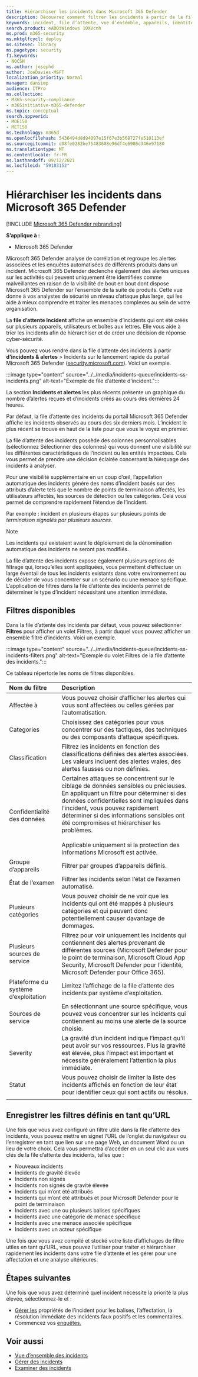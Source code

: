 ```yaml
---
title: Hiérarchiser les incidents dans Microsoft 365 Defender
description: Découvrez comment filtrer les incidents à partir de la file d’attente d’incidents dans Microsoft 365 Defender
keywords: incident, file d’attente, vue d’ensemble, appareils, identités, utilisateurs, boîte aux lettres, courrier électronique, incidents, analyse, réponse
search.product: eADQiWindows 10XVcnh
ms.prod: m365-security
ms.mktglfcycl: deploy
ms.sitesec: library
ms.pagetype: security
f1.keywords:
- NOCSH
ms.author: josephd
author: JoeDavies-MSFT
localization_priority: Normal
manager: dansimp
audience: ITPro
ms.collection:
- M365-security-compliance
- m365initiative-m365-defender
ms.topic: conceptual
search.appverid:
- MOE150
- MET150
ms.technology: m365d
ms.openlocfilehash: 5436494d8d94097e15f67e3b568727fe510113ef
ms.sourcegitcommit: d08fe0282be75483608e96df4e6986d346e97180
ms.translationtype: MT
ms.contentlocale: fr-FR
ms.lasthandoff: 09/12/2021
ms.locfileid: "59183152"
---
```

# <a name="prioritize-incidents-in-microsoft-365-defender"></a>Hiérarchiser les incidents dans Microsoft 365 Defender

[!INCLUDE [Microsoft 365 Defender rebranding](../includes/microsoft-defender.md)]

**S’applique à :**
- Microsoft 365 Defender

Microsoft 365 Defender analyse de corrélation et regroupe les alertes associées et les enquêtes automatisées de différents produits dans un incident. Microsoft 365 Defender déclenche également des alertes uniques sur les activités qui peuvent uniquement être identifiées comme malveillantes en raison de la visibilité de bout en bout dont dispose Microsoft 365 Defender sur l’ensemble de la suite de produits. Cette vue donne à vos analystes de sécurité un niveau d’attaque plus large, qui les aide à mieux comprendre et traiter les menaces complexes au sein de votre organisation.

La **file d’attente Incident** affiche un ensemble d’incidents qui ont été créés sur plusieurs appareils, utilisateurs et boîtes aux lettres. Elle vous aide à trier les incidents afin de hiérarchiser et de créer une décision de réponse cyber-sécurité. 

Vous pouvez vous rendre dans la file d’attente des incidents à partir **d’incidents & alertes** > Incidents sur le lancement rapide du portail Microsoft 365 Defender ([security.microsoft.com](https://security.microsoft.com)). Voici un exemple.

:::image type="content" source="../../media/incidents-queue/incidents-ss-incidents.png" alt-text="Exemple de file d’attente d’incident.":::

La section **Incidents et alertes** les plus récents présente un graphique du nombre d’alertes reçues et d’incidents créés au cours des dernières 24 heures.

Par défaut, la file d’attente des incidents du portail Microsoft 365 Defender affiche les incidents observés au cours des six derniers mois. L’incident le plus récent se trouve en haut de la liste pour que vous le voyez en premier.

La file d’attente des incidents possède des colonnes personnalisables (sélectionnez Sélectionner des colonnes) qui vous donnent une visibilité sur les différentes caractéristiques de l’incident ou les entités impactées. Cela vous permet de prendre une décision éclairée concernant la hiérquage des incidents à analyser.

Pour une visibilité supplémentaire en un coup d’œil, l’appellation automatique des incidents génère des noms d’incident basés sur des attributs d’alerte tels que le nombre de points de terminaison affectés, les utilisateurs affectés, les sources de détection ou les catégories. Cela vous permet de comprendre rapidement l’étendue de l’incident.

Par exemple : incident en plusieurs étapes sur plusieurs points de *terminaison signalés par plusieurs sources.*

> [!NOTE]
> Les incidents qui existaient avant le déploiement de la dénomination automatique des incidents ne seront pas modifiés.

La file d’attente des incidents expose également plusieurs options de filtrage qui, lorsqu’elles sont appliquées, vous permettent d’effectuer un large éventail de tous les incidents existants dans votre environnement ou de décider de vous concentrer sur un scénario ou une menace spécifique. L’application de filtres dans la file d’attente des incidents permet de déterminer le type d’incident nécessitant une attention immédiate. 

## <a name="available-filters"></a>Filtres disponibles

Dans la file d’attente des incidents par défaut, vous pouvez sélectionner **Filtres** pour afficher un volet Filtres, à partir duquel vous pouvez afficher un ensemble filtré d’incidents. Voici un exemple.

:::image type="content" source="../../media/incidents-queue/incidents-ss-incidents-filters.png" alt-text="Exemple du volet Filtres de la file d’attente des incidents.":::

Ce tableau répertorie les noms de filtres disponibles.

| Nom du filtre | Description |
|:-------|:-----|
| Affectée à | Vous pouvez choisir d’afficher les alertes qui vous sont affectées ou celles gérées par l’automatisation. |
| Categories | Choisissez des catégories pour vous concentrer sur des tactiques, des techniques ou des composants d’attaque spécifiques. |
| Classification | Filtrez les incidents en fonction des classifications définies des alertes associées. Les valeurs incluent des alertes vraies, des alertes fausses ou non définies. |
| Confidentialité des données | Certaines attaques se concentrent sur le ciblage de données sensibles ou précieuses. En appliquant un filtre pour déterminer si des données confidentielles sont impliquées dans l’incident, vous pouvez rapidement déterminer si des informations sensibles ont été compromises et hiérarchiser les problèmes. <br><br> Applicable uniquement si la protection des informations Microsoft est activée.|
| Groupe d’appareils | Filtrer par groupes d’appareils définis. |
| État de l’examen | Filtrer les incidents selon l’état de l’examen automatisé.  |
| Plusieurs catégories | Vous pouvez choisir de ne voir que les incidents qui ont été mappés à plusieurs catégories et qui peuvent donc potentiellement causer davantage de dommages. |
| Plusieurs sources de service  | Filtrez pour voir uniquement les incidents qui contiennent des alertes provenant de différentes sources (Microsoft Defender pour le point de terminaison, Microsoft Cloud App Security, Microsoft Defender pour l’identité, Microsoft Defender pour Office 365). |
| Plateforme du système d’exploitation | Limitez l’affichage de la file d’attente des incidents par système d’exploitation. |
| Sources de service | En sélectionnant une source spécifique, vous pouvez vous concentrer sur les incidents qui contiennent au moins une alerte de la source choisie. |
| Severity | La gravité d’un incident indique l’impact qu’il peut avoir sur vos ressources. Plus la gravité est élevée, plus l’impact est important et nécessite généralement l’attention la plus immédiate. |
| Statut | Vous pouvez choisir de limiter la liste des incidents affichés en fonction de leur état pour identifier ceux qui sont actifs ou résolus. |
|||

## <a name="save-defined-filters-as-urls"></a>Enregistrer les filtres définis en tant qu’URL

Une fois que vous avez configuré un filtre utile dans la file d’attente des incidents, vous pouvez mettre en signet l’URL de l’onglet du navigateur ou l’enregistrer en tant que lien sur une page Web, un document Word ou un lieu de votre choix. Cela vous permettra d’accéder en un seul clic aux vues clés de la file d’attente des incidents, telles que :

- Nouveaux incidents
- Incidents de gravité élevée
- Incidents non signés
- Incidents non signés de gravité élevée
- Incidents qui m’ont été attribués
- Incidents qui m’ont été attribués et pour Microsoft Defender pour le point de terminaison
- Incidents avec une ou plusieurs balises spécifiques
- Incidents avec une catégorie de menace spécifique
- Incidents avec une menace associée spécifique
- Incidents avec un acteur spécifique

Une fois que vous avez compilé et stocké votre liste d’affichages de filtre utiles en tant [](manage-incidents.md) qu’URL, vous pouvez l’utiliser pour traiter et hiérarchiser rapidement les incidents dans votre file d’attente et les gérer pour une affectation et une analyse ultérieures.

## <a name="next-steps"></a>Étapes suivantes

Une fois que vous avez déterminé quel incident nécessite la priorité la plus élevée, sélectionnez-le et :

- [Gérer les](manage-incidents.md) propriétés de l’incident pour les balises, l’affectation, la résolution immédiate des incidents faux positifs et les commentaires.
- Commencez vos [enquêtes.](investigate-incidents.md)

## <a name="see-also"></a>Voir aussi
- [Vue d’ensemble des incidents](incidents-overview.md)
- [Gérer des incidents](manage-incidents.md)
- [Examiner des incidents](investigate-incidents.md)
